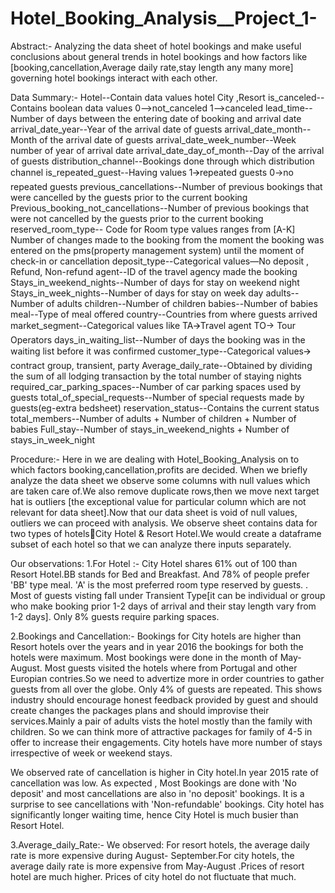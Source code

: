 # Hotel_Booking_Analysis__Project_1-
Abstract:-
Analyzing the data sheet of hotel bookings and make useful conclusions about general trends in hotel bookings and how factors  like [booking,cancellation,Average daily rate,stay length any many more] governing hotel bookings interact with each other.

Data Summary:-
 Hotel--Contain data values  hotel City ,Resort
is_canceled--Contains  boolean data values 0-->not_canceled 1-->canceled
lead_time--Number of days between the entering date of booking and arrival date
arrival_date_year--Year of the arrival  date of guests
arrival_date_month--Month of the arrival date of guests
arrival_date_week_number--Week number of year of arrival date
arrival_date_day_of_month--Day of the arrival of guests 
distribution_channel--Bookings  done through which distribution channel 
is_repeated_guest--Having values 1🡪repeated guests 0->no repeated guests
previous_cancellations--Number of previous bookings that were cancelled by the guests prior to the current booking
Previous_booking_not_cancellations--Number of previous bookings that were  not cancelled by the guests prior to the current booking
reserved_room_type-- Code for  Room type  values ranges from [A-K] 
Number of changes made to the booking from the moment the booking was entered on the pms(property management system) until the moment of check-in or cancellation
deposit_type--Categorical values—No deposit , Refund, Non-refund
agent--ID of the travel agency made the booking
 Stays_in_weekend_nights--Number of days for stay on weekend night
Stays_in_week_nights--Number of  days for stay on week day 
adults--Number of adults
children--Number of children
babies--Number of babies
meal--Type of meal offered
country--Countries from where guests arrived
market_segment--Categorical values like  TA🡪Travel agent  TO-> Tour Operators
days_in_waiting_list--Number of days the booking was in the waiting list before it was confirmed
customer_type--Categorical values🡪 contract group, transient, party
Average_daily_rate--Obtained by dividing the sum of all lodging transaction by the total number of staying nights
required_car_parking_spaces--Number of car parking spaces used by guests
total_of_special_requests--Number of special requests  made by guests(eg-extra bedsheet)
reservation_status--Contains the current status
total_members--Number of adults + Number of children + Number of babies
Full_stay--Number of stays_in_weekend_nights + Number of stays_in_week_night

Procedure:-
Here in we are dealing with Hotel_Booking_Analysis on to which factors booking,cancellation,profits are decided.
When we  briefly analyze the data sheet we observe some columns with  null values which are  taken care of.We also remove duplicate rows,then we move next target hat is outliers [the exceptional value for particular column which are not relevant for data sheet].Now that our data sheet is void of null values, outliers we can proceed with analysis.
We observe sheet contains data for two types of hotelsCity Hotel & Resort Hotel.We would create a dataframe  subset of each hotel so that we can analyze there inputs separately.

Our observations:
1.For Hotel :-
City Hotel shares 61% out of 100 than Resort Hotel.BB stands for Bed and Breakfast. And 78% of people prefer 'BB' type meal. 'A' is the most preferred room type reserved by guests. . Most of guests visting fall under  Transient Type[it can be individual or group who make booking prior 1-2 days of arrival and their stay length vary from 1-2 days]. Only 8% guests require parking spaces.

2.Bookings and Cancellation:-
Bookings for City hotels are higher than Resort hotels over the years and in year 2016 the bookings for both the hotels were maximum. Most bookings were done in the month of May- August. Most guests visited the hotels where from Portugal and other Europian contries.So we need to advertize more in order countries to gather guests from all over the globe. Only 4% of guests are repeated. This shows industry should encourage honest feedback provided by guest and should create changes  the packages plans and should improvise their  services.Mainly a pair of adults vists the hotel mostly than the family with children. So we can think more of attractive packages for family of 4-5 in offer to increase their engagements. City hotels have more number of stays irrespective of week or weekend stays.

We observed rate of cancellation is higher in City hotel.In year 2015 rate of cancellation was  low. As expected , Most Bookings are done with 'No deposit' and most cancellations are also in 'no deposit' bookings. It is a surprise to see cancellations with 'Non-refundable' bookings. City hotel has significantly longer waiting time, hence City Hotel is much busier than Resort Hotel.

3.Average_daily_Rate:-
We observed: For resort hotels, the average daily rate is more expensive during August- September.For city hotels, the average daily rate is more expensive from May-August .Prices of resort hotel are much higher. Prices of city hotel do not fluctuate that much.
